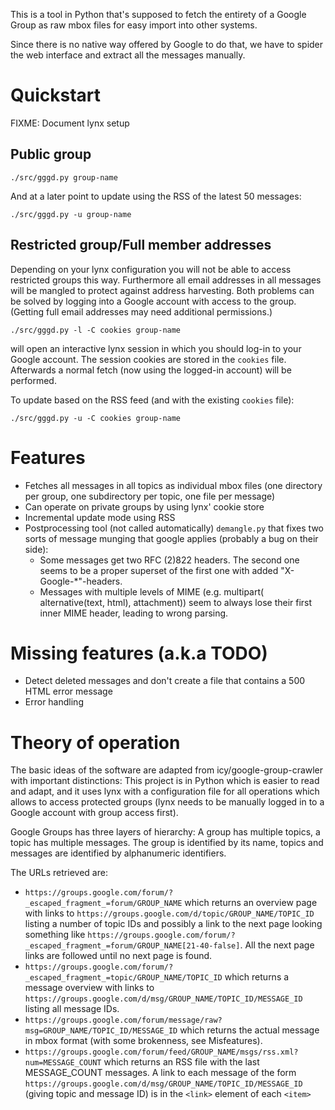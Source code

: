 This is a tool in Python that's supposed to fetch the entirety of a Google Group as raw mbox files for easy import into other systems.

Since there is no native way offered by Google to do that, we have to spider the web interface and extract all the messages manually.

# Quickstart

FIXME: Document lynx setup

## Public group

````
./src/gggd.py group-name
````

And at a later point to update using the RSS of the latest 50 messages:

````
./src/gggd.py -u group-name
````

## Restricted group/Full member addresses

Depending on your lynx configuration you will not be able to access restricted groups this way. Furthermore all email addresses in all messages will be mangled to protect against address harvesting. Both problems can be solved by logging into a Google account with access to the group. (Getting full email addresses may need additional permissions.)

````
./src/gggd.py -l -C cookies group-name
````

will open an interactive lynx session in which you should log-in to your Google account. The session cookies are stored in the `cookies` file. Afterwards a normal fetch (now using the logged-in account) will be performed.

To update based on the RSS feed (and with the existing `cookies` file):

````
./src/gggd.py -u -C cookies group-name
````


# Features

* Fetches all messages in all topics as individual mbox files (one directory per group, one subdirectory per topic, one file per message)
* Can operate on private groups by using lynx' cookie store
* Incremental update mode using RSS
* Postprocessing tool (not called automatically) `demangle.py` that fixes two sorts of message munging that google applies (probably a bug on their side): 
  * Some messages get two RFC (2)822 headers. The second one seems to be a proper superset of the first one with added "X-Google-\*"-headers.
  * Messages with multiple levels of MIME (e.g. multipart( alternative(text, html), attachment)) seem to always lose their first inner MIME header, leading to wrong parsing.

# Missing features (a.k.a TODO)

* Detect deleted messages and don't create a file that contains a 500 HTML error message
* Error handling

# Theory of operation
The basic ideas of the software are adapted from icy/google-group-crawler with important distinctions: This project is in Python which is easier to read and adapt, and it uses lynx with a configuration file for all operations which allows to access protected groups (lynx needs to be manually logged in to a Google account with group access first).

Google Groups has three layers of hierarchy: A group has multiple topics, a topic has multiple messages. The group is identified by its name, topics and messages are identified by alphanumeric identifiers.

The URLs retrieved are:
* `https://groups.google.com/forum/?_escaped_fragment_=forum/GROUP_NAME` which returns an overview page with links to `https://groups.google.com/d/topic/GROUP_NAME/TOPIC_ID` listing a number of topic IDs and possibly a link to the next page looking something like `https://groups.google.com/forum/?_escaped_fragment_=forum/GROUP_NAME[21-40-false]`. All the next page links are followed until no next page is found.
* `https://groups.google.com/forum/?_escaped_fragment_=topic/GROUP_NAME/TOPIC_ID` which returns a message overview with links to `https://groups.google.com/d/msg/GROUP_NAME/TOPIC_ID/MESSAGE_ID` listing all message IDs.
* `https://groups.google.com/forum/message/raw?msg=GROUP_NAME/TOPIC_ID/MESSAGE_ID` which returns the actual message in mbox format (with some brokenness, see Misfeatures).
* `https://groups.google.com/forum/feed/GROUP_NAME/msgs/rss.xml?num=MESSAGE_COUNT` which returns an RSS file with the last MESSAGE_COUNT messages. A link to each message of the form `https://groups.google.com/d/msg/GROUP_NAME/TOPIC_ID/MESSAGE_ID` (giving topic and message ID) is in the `<link>` element of each `<item>`
 